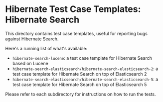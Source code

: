 # Hibernate Test Case Templates: Hibernate Search

This directory contains test case templates, useful for reporting bugs against Hibernate Search.

Here's a running list of what's available:

* `hibernate-search-lucene`: a test case template for Hibernate Search based on Lucene
* `hibernate-search-elasticsearch/hibernate-search-elasticsearch-2`: a test case template for Hibernate Search on top of Elasticsearch 2
* `hibernate-search-elasticsearch/hibernate-search-elasticsearch-5`: a test case template for Hibernate Search on top of Elasticsearch 5

Please refer to each subdirectory for instructions on how to run the tests.
